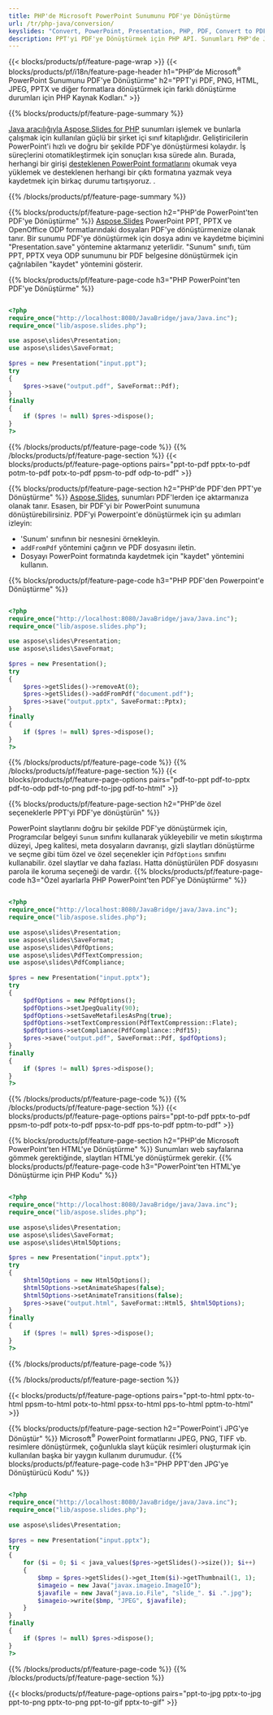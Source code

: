 ```yaml
---
title: PHP'de Microsoft PowerPoint Sunumunu PDF'ye Dönüştürme
url: /tr/php-java/conversion/
keyslides: "Convert, PowerPoint, Presentation, PHP, PDF, Convert to PDF, PPT to PDF"
description: PPT'yi PDF'ye Dönüştürmek için PHP API. Sunumları PHP'de JPG, PNG ve diğer formatlara dönüştürün.
---
```


{{< blocks/products/pf/feature-page-wrap >}}
{{< blocks/products/pf/i18n/feature-page-header h1="PHP'de Microsoft<sup>®</sup> PowerPoint Sunumunu PDF'ye Dönüştürme" h2="PPT'yi PDF, PNG, HTML, JPEG, PPTX ve diğer formatlara dönüştürmek için farklı dönüştürme durumları için PHP Kaynak Kodları." >}}

{{% blocks/products/pf/feature-page-summary %}}

[Java aracılığıyla Aspose.Slides for PHP](https://products.aspose.com/slides/tr/php-java/) sunumları işlemek ve bunlarla çalışmak için kullanılan güçlü bir şirket içi sınıf kitaplığıdır. Geliştiricilerin PowerPoint'i hızlı ve doğru bir şekilde PDF'ye dönüştürmesi kolaydır. İş süreçlerini otomatikleştirmek için sonuçları kısa sürede alın. Burada, herhangi bir girişi [desteklenen PowerPoint formatlarını](https://docs.aspose.com/slides/php-java/supported-file-formats/) okumak veya yüklemek ve desteklenen herhangi bir çıktı formatına yazmak veya kaydetmek için birkaç durumu tartışıyoruz. . 

{{% /blocks/products/pf/feature-page-summary  %}}

{{% blocks/products/pf/feature-page-section  h2="PHP'de PowerPoint'ten PDF'ye Dönüştürme" %}}
[Aspose.Slides](https://products.aspose.com/slides/tr/php-java/) PowerPoint PPT, PPTX ve OpenOffice ODP formatlarındaki dosyaları PDF'ye dönüştürmenize olanak tanır. Bir sunumu PDF'ye dönüştürmek için dosya adını ve kaydetme biçimini "Presentation.save" yöntemine aktarmanız yeterlidir. "Sunum" sınıfı, tüm PPT, PPTX veya ODP sunumunu bir PDF belgesine dönüştürmek için çağrılabilen "kaydet" yöntemini gösterir.

{{% blocks/products/pf/feature-page-code h3="PHP PowerPoint'ten PDF'ye Dönüştürme" %}}

```php

<?php
require_once("http://localhost:8080/JavaBridge/java/Java.inc");
require_once("lib/aspose.slides.php");
 
use aspose\slides\Presentation;
use aspose\slides\SaveFormat;
 
$pres = new Presentation("input.ppt");
try
{
    $pres->save("output.pdf", SaveFormat::Pdf); 
}
finally
{
    if ($pres != null) $pres->dispose();
}
?>
```
{{% /blocks/products/pf/feature-page-code  %}}
{{% /blocks/products/pf/feature-page-section %}}
{{< blocks/products/pf/feature-page-options pairs="ppt-to-pdf pptx-to-pdf potm-to-pdf potx-to-pdf ppsm-to-pdf odp-to-pdf" >}}

{{% blocks/products/pf/feature-page-section  h2="PHP'de PDF'den PPT'ye Dönüştürme" %}}
[Aspose.Slides](https://products.aspose.com/slides/tr/php-java/), sunumları PDF'lerden içe aktarmanıza olanak tanır. Esasen, bir PDF'yi bir PowerPoint sunumuna dönüştürebilirsiniz. PDF'yi Powerpoint'e dönüştürmek için şu adımları izleyin:
- 'Sunum' sınıfının bir nesnesini örnekleyin.
- `addFromPdf` yöntemini çağırın ve PDF dosyasını iletin.
- Dosyayı PowerPoint formatında kaydetmek için "kaydet" yöntemini kullanın.

{{% blocks/products/pf/feature-page-code h3="PHP PDF'den Powerpoint'e Dönüştürme" %}}

```php

<?php
require_once("http://localhost:8080/JavaBridge/java/Java.inc");
require_once("lib/aspose.slides.php");
 
use aspose\slides\Presentation;
use aspose\slides\SaveFormat;
 
$pres = new Presentation();
try
{
    $pres->getSlides()->removeAt(0);
    $pres->getSlides()->addFromPdf("document.pdf");
    $pres->save("output.pptx", SaveFormat::Pptx); 
}
finally
{
    if ($pres != null) $pres->dispose();
}
?>
```
{{% /blocks/products/pf/feature-page-code  %}}
{{% /blocks/products/pf/feature-page-section %}}
{{< blocks/products/pf/feature-page-options pairs="pdf-to-ppt pdf-to-pptx pdf-to-odp pdf-to-png pdf-to-jpg pdf-to-html" >}}


{{% blocks/products/pf/feature-page-section  h2="PHP'de özel seçeneklerle PPT'yi PDF'ye dönüştürün" %}}

PowerPoint slaytlarını doğru bir şekilde PDF'ye dönüştürmek için, Programcılar belgeyi `Sunum` sınıfını kullanarak yükleyebilir ve metin sıkıştırma düzeyi, Jpeg kalitesi, meta dosyaların davranışı, gizli slaytları dönüştürme ve seçme gibi tüm özel ve özel seçenekler için `PdfOptions` sınıfını kullanabilir. özel slaytlar ve daha fazlası. Hatta dönüştürülen PDF dosyasını parola ile koruma seçeneği de vardır.
{{% blocks/products/pf/feature-page-code h3="Özel ayarlarla PHP PowerPoint'ten PDF'ye Dönüştürme" %}}

```php

<?php
require_once("http://localhost:8080/JavaBridge/java/Java.inc");
require_once("lib/aspose.slides.php");
 
use aspose\slides\Presentation;
use aspose\slides\SaveFormat;
use aspose\slides\PdfOptions;
use aspose\slides\PdfTextCompression;
use aspose\slides\PdfCompliance;
 
$pres = new Presentation("input.pptx");
try
{
    $pdfOptions = new PdfOptions();
    $pdfOptions->setJpegQuality(90);
    $pdfOptions->setSaveMetafilesAsPng(true);
    $pdfOptions->setTextCompression(PdfTextCompression::Flate);
    $pdfOptions->setCompliance(PdfCompliance::Pdf15);
    $pres->save("output.pdf", SaveFormat::Pdf, $pdfOptions);
}
finally
{
    if ($pres != null) $pres->dispose();
}
?>
```
{{% /blocks/products/pf/feature-page-code  %}}
{{% /blocks/products/pf/feature-page-section %}}
{{< blocks/products/pf/feature-page-options pairs="ppt-to-pdf pptx-to-pdf ppsm-to-pdf potx-to-pdf ppsx-to-pdf pps-to-pdf pptm-to-pdf" >}}


{{% blocks/products/pf/feature-page-section  h2="PHP'de Microsoft PowerPoint'ten HTML'ye Dönüştürme" %}}
Sunumları web sayfalarına gömmek gerektiğinde, slaytları HTML'ye dönüştürmek gerekir. 
{{% blocks/products/pf/feature-page-code h3="PowerPoint'ten HTML'ye Dönüştürme için PHP Kodu" %}}

```php

<?php
require_once("http://localhost:8080/JavaBridge/java/Java.inc");
require_once("lib/aspose.slides.php");
 
use aspose\slides\Presentation;
use aspose\slides\SaveFormat;
use aspose\slides\Html5Options;
 
$pres = new Presentation("input.pptx");
try
{
    $html5Options = new Html5Options();
    $html5Options->setAnimateShapes(false);
    $html5Options->setAnimateTransitions(false);
    $pres->save("output.html", SaveFormat::Html5, $html5Options);
}
finally
{
    if ($pres != null) $pres->dispose();
}
?>
```
{{% /blocks/products/pf/feature-page-code %}}

{{% /blocks/products/pf/feature-page-section %}}

{{< blocks/products/pf/feature-page-options pairs="ppt-to-html pptx-to-html ppsm-to-html potx-to-html ppsx-to-html pps-to-html pptm-to-html" >}}

{{% blocks/products/pf/feature-page-section  h2="PowerPoint'i JPG'ye Dönüştür" %}}
Microsoft<sup>®</sup> PowerPoint formatlarını JPEG, PNG, TIFF vb. resimlere dönüştürmek, çoğunlukla slayt küçük resimleri oluşturmak için kullanılan başka bir yaygın kullanım durumudur. 
{{% blocks/products/pf/feature-page-code h3="PHP PPT'den JPG'ye Dönüştürücü Kodu" %}}
```php

<?php
require_once("http://localhost:8080/JavaBridge/java/Java.inc");
require_once("lib/aspose.slides.php");
 
use aspose\slides\Presentation;
 
$pres = new Presentation("input.pptx");
try
{
    for ($i = 0; $i < java_values($pres->getSlides()->size()); $i++)
    {
        $bmp = $pres->getSlides()->get_Item($i)->getThumbnail(1, 1);
        $imageio = new Java("javax.imageio.ImageIO");
        $javafile = new Java("java.io.File", "slide_". $i .".jpg");
        $imageio->write($bmp, "JPEG", $javafile);
    }
}
finally
{
    if ($pres != null) $pres->dispose();
}
?>  
```
{{% /blocks/products/pf/feature-page-code %}}
{{% /blocks/products/pf/feature-page-section %}}

{{< blocks/products/pf/feature-page-options pairs="ppt-to-jpg pptx-to-jpg ppt-to-png pptx-to-png ppt-to-gif pptx-to-gif" >}}